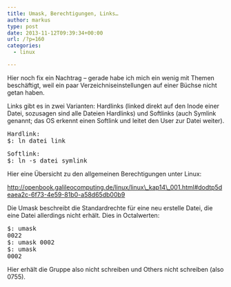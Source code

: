 ```yaml
---
title: Umask, Berechtigungen, Links…
author: markus
type: post
date: 2013-11-12T09:39:34+00:00
url: /?p=160
categories:
  - linux

---
```

Hier noch fix ein Nachtrag &#8211; gerade habe ich mich ein wenig mit Themen beschäftigt, weil ein paar Verzeichniseinstellungen auf einer Büchse nicht getan haben.
  
Links gibt es in zwei Varianten: Hardlinks (linked direkt auf den Inode einer Datei, sozusagen sind alle Dateien Hardlinks) und Softlinks (auch Symlink genannt; das OS erkennt einen Softlink und leitet den User zur Datei weiter). 

<pre>Hardlink: 
$: ln datei link</pre>

<pre>Softlink: 
$: ln -s datei symlink</pre>

Hier eine Übersicht zu den allgemeinen Berechtigungen unter Linux:
  
http://openbook.galileocomputing.de/linux/linux\_kap14\_001.html#dodtp5deaea2c-6f73-4e59-81b0-a58d65db00b9

Die Umask beschreibt die Standardrechte für eine neu erstelle Datei, die eine Datei allerdings nicht erhält. Dies in Octalwerten: 

<pre>$: umask
0022
$: umask 0002
$: umask
0002</pre>

Hier erhält die Gruppe also nicht schreiben und Others nicht schreiben (also 0755).
